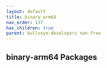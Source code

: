 ```yaml
---
layout: default
title: binary-arm64
nav_order: 137
has_children: true
parent: bullseye-developers non-free
---
```


## binary-arm64 Packages
